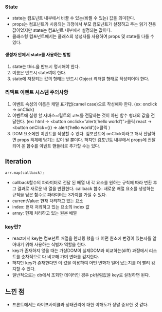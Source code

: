 ### State
- state는 컴포넌트 내부에서 바꿀 수 있는(바뀔 수 있는) 값을 의미한다.
- props는 컴포넌트가 사용되는 과정에서 부모 컴포넌트가 설정하고 주는 읽기 전용 값이었지만 state는 컴포넌트 내부에서 설정되는 값이다.
- 클래스형 컴포넌트에서는 클래스의 생성자를 사용하여 props 및 state를 다룰 수 있다.

#### 생성자 안에서 state를 사용하는 방법
1. state는 this.을 반드시 명시해야 한다.
2. 이름은 반드시 state여야 한다.
3. state에 저장되는 값의 형태는 반드시 Object 리터럴 형태로 작성되어야 한다.

### 리액트 이벤트 시스템 주의사항
1. 이벤트 속성의 이름은 캐멀 표기법(camel case)으로 작성해야 한다.
   (ex: onclick → onClick)
2. 이벤트에 실행 할 자바스크립트의 코드를 전달하는 것이 아닌 함수 형태의 값을 전달한다.
   (ex: html → <button onclick=”alert(’hello world’)”>클릭</button>
   react → <button onClick={() ⇒ alert(’hello world’)}>클릭</button>
   )
3. DOM 요소에만 이벤트를 작성할 수 있다.
   컴포넌트에 onClick이라고 해서 전달하면 props 객체에 담기는 값이 될 뿐이다.
   하지만 컴포넌트 내부에서 props에 전달되어 온 함수를 이벤트 핸들러로 추가할 수는 있다.

## Iteration
```
arr.map(callback);
```
- callback함수의 파라미터로 전달 된 배열 내 각 요소를 원하는 규칙에 따라 변환 후 그 결과로 새로운 배
  열을 반환한다.
  callback 함수: 새로운 배열 요소를 생성하는 규칙을 담은 함수로 파라미터는 3가지를 가질 수 있다.
- currentValue: 현재 처리하고 있는 요소
- index: 현재 처리하고 있는 요소의 index 값
- array: 현재 처리하고 있는 원본 배열

### key란?
- react에서 key는 컴포넌트 배열을 렌더링 했을 때 어떤 원소에 변경이 있는지를 알아내기 위해 사용하는 식별자 역할을 한다.
- key가 존재하지 않을 때는 가상DOM이 실제DOM과 비교하는(diff) 과정에서 리스트를 순차적으로 다 비교해 가며 변화를 감지한다.
- 하지만 key가 존재한다면 이 값을 이용하여 어떤 변화가 일어 났는지를 더 빨리 감지할 수 있다.
- 일반적으로는 db에서 조회한 데이터인 경우 pk컬럼값을 key로 설정하면 된다.

## 느낀 점
- 프론트에서는 라이프사이클과 상태관리에 대한 이해도가 정말 중요한 것 같다.
